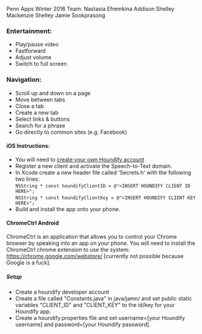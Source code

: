 Penn Apps Winter 2016 Team:
Nastasia Efremkina
Addison Shelley
Mackenzie Shelley
Jamie Sookprasong

### Entertainment:
* Play/pause video
* Fastforward
* Adjust volume
* Switch to full screen

### Navigation:
* Scroll up and down on a page
* Move between tabs
* Close a tab
* Create a new tab
* Select links & buttons
* Search for a phrase
* Go directly to common sites (e.g. Facebook)


#### iOS Instructions:
* You will need to [create your own Houndify account](http://houndify.com/)
* Register a new client and activate the Speech-to-Text domain.
* In Xcode create a new header file called 'Secrets.h' with the following two
  lines:  
    ```NSString * const houndifyClientID = @"<INSERT HOUNDIFY CLIENT ID HERE>";```  
    ```NSString * const houndifyClientKey = @"<INSERT HOUNDIFY CLIENT KEY HERE>";```
* Build and install the app onto your phone.

#### ChromeCtrl Android
ChromeCtrl is an application that allows you to control your Chrome browser by speaking into an app on your phone. You will need to install the ChromeCtrl chrome extension to use the system: https://chrome.google.com/webstore/ [currently not possible because Google is a fuck].

##### Setup
* Create a houndify developer account
* Create a file called "Constants.java" in java/jamn/ and set public static variables "CLIENT_ID" and "CLIENT_KEY" to the id/key for your Houndify app.
* Create a houndify.properties file and set username=[your Houndify username] and password=[your Houndify password].
